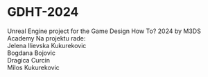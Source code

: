 # GDHT-2024
Unreal Engine project for the Game Design How To? 2024 by M3DS Academy
Na projektu rade:  
    Jelena Ilievska Kukurekovic  
    Bogdana Bojovic  
    Dragica Curcin  
    Milos Kukurekovic  

